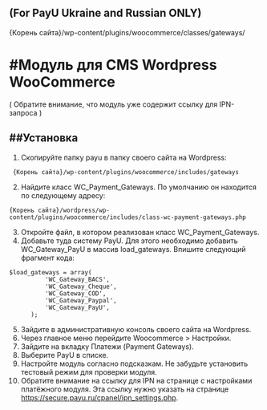 (For PayU Ukraine and Russian ONLY)
-------
{Корень сайта}/wp-content/plugins/woocommerce/classes/gateways/


#Модуль для CMS Wordpress WooCommerce
======

( Обратите внимание, что модуль уже содержит ссылку для IPN-запроса )

##Установка
-------------
1. Скопируйте папку payu в папку своего сайта на Wordpress: 
 ```
  {Корень сайта}/wp-content/plugins/woocommerce/includes/gateways
 ```
2. Найдите класс WC_Payment_Gateways. По умолчанию он находится по следующему адресу: 
 ```
 {Корень сайта}/wordpress/wp-content/plugins/woocommerce/includes/class-wc-payment-gateways.php
 ```
3. Откройте файл, в котором реализован класс WC_Payment_Gateways.
4. Добавьте туда систему PayU. Для этого необходимо добавить WC_Gateway_PayU в массив load_gateways. Впишите следующий фрагмент кода:
  ```
 $load_gateways = array(
			'WC_Gateway_BACS',
			'WC_Gateway_Cheque',
			'WC_Gateway_COD',
			'WC_Gateway_Paypal',
			'WC_Gateway_PayU',
		);
 ```
5. Зайдите в административную консоль своего сайта на Wordpress. 
6. Через главное меню перейдите Woocommerce > Настройки.
7. Зайдите на вкладку Платежи (Payment Gateways). 
8. Выберите PayU в списке.
9. Настройте модуль согласно подсказкам. Не забудьте установить тестовый режим для проверки модуля.
10. Обратите внимание на ссылку для IPN на странице с настройками платёжного модуля. Эта ссылку нужно указать на странице https://secure.payu.ru/cpanel/ipn_settings.php.
